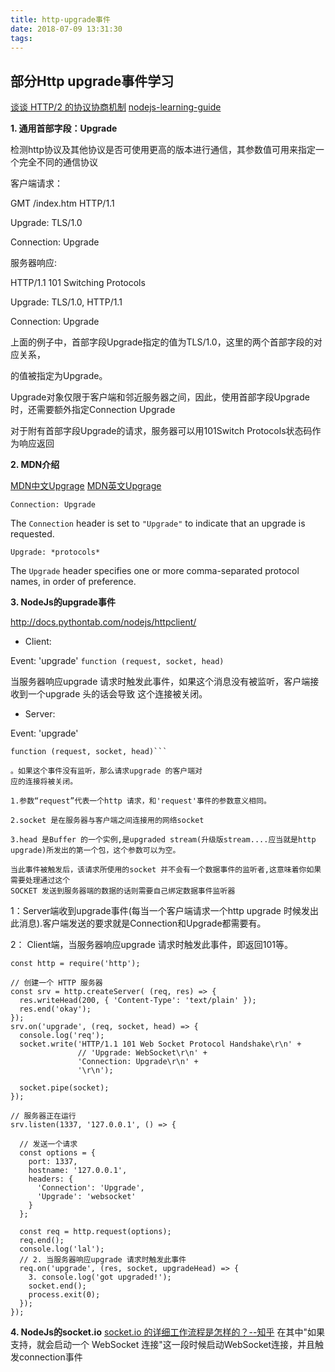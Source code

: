 ```yaml
---
title: http-upgrade事件
date: 2018-07-09 13:31:30
tags:
---
```


## 部分Http upgrade事件学习

[谈谈 HTTP/2 的协议协商机制](https://imququ.com/post/protocol-negotiation-in-http2.html)
[nodejs-learning-guide](https://github.com/chyingp/nodejs-learning-guide/blob/master/%E6%A8%A1%E5%9D%97/http.client.md)

**1. 通用首部字段：Upgrade**

检测http协议及其他协议是否可使用更高的版本进行通信，其参数值可用来指定一个完全不同的通信协议

客户端请求：

GMT /index.htm HTTP/1.1

Upgrade: TLS/1.0

Connection: Upgrade

服务器响应:

HTTP/1.1 101 Switching Protocols

Upgrade: TLS/1.0, HTTP/1.1

Connection: Upgrade

上面的例子中，首部字段Upgrade指定的值为TLS/1.0，这里的两个首部字段的对应关系，

的值被指定为Upgrade。

Upgrade对象仅限于客户端和邻近服务器之间，因此，使用首部字段Upgrade时，还需要额外指定Connection Upgrade

对于附有首部字段Upgrade的请求，服务器可以用101Switch Protocols状态码作为响应返回



**2. MDN介绍**

[MDN中文Upgrage](https://developer.mozilla.org/zh-CN/docs/Web/HTTP/Protocol_upgrade_mechanism)
[MDN英文Upgrage](https://developer.mozilla.org/en-US/docs/Web/HTTP/Protocol_upgrade_mechanism)

`Connection: Upgrade`

The `Connection` header is set to `"Upgrade"` to indicate that an upgrade is requested.

`Upgrade: *protocols*`

The `Upgrade` header specifies one or more comma-separated protocol names, in order of preference.



**3. NodeJs的upgrade事件**

http://docs.pythontab.com/nodejs/httpclient/

* Client: 

Event: 'upgrade'
 `function (request, socket, head)`

当服务器响应upgrade 请求时触发此事件，如果这个消息没有被监听，客户端接收到一个upgrade 头的话会导致 这个连接被关闭。



* Server:

Event: 'upgrade'

```
function (request, socket, head)```

。如果这个事件没有监听，那么请求upgrade 的客户端对
应的连接将被关闭。

1.参数“request”代表一个http 请求，和'request'事件的参数意义相同。

2.socket 是在服务器与客户端之间连接用的网络socket

3.head 是Buffer 的一个实例,是upgraded stream(升级版stream....应当就是http upgrade)所发出的第一个包，这个参数可以为空。

当此事件被触发后，该请求所使用的socket 并不会有一个数据事件的监听者,这意味着你如果需要处理通过这个
SOCKET 发送到服务器端的数据的话则需要自己绑定数据事件监听器
```



1：Server端收到upgrade事件(每当一个客户端请求一个http upgrade 时候发出此消息).客户端发送的要求就是Connection和Upgrade都需要有。



2： Client端，当服务器响应upgrade 请求时触发此事件，即返回101等。


```
const http = require('http');

// 创建一个 HTTP 服务器
const srv = http.createServer( (req, res) => {
  res.writeHead(200, { 'Content-Type': 'text/plain' });
  res.end('okay');
});
srv.on('upgrade', (req, socket, head) => {
  console.log('req');
  socket.write('HTTP/1.1 101 Web Socket Protocol Handshake\r\n' +
               // 'Upgrade: WebSocket\r\n' +
               'Connection: Upgrade\r\n' +
               '\r\n');

  socket.pipe(socket);
});

// 服务器正在运行
srv.listen(1337, '127.0.0.1', () => {

  // 发送一个请求
  const options = {
    port: 1337,
    hostname: '127.0.0.1',
    headers: {
      'Connection': 'Upgrade',
      'Upgrade': 'websocket'
    }
  };

  const req = http.request(options);
  req.end();
  console.log('lal');
  // 2. 当服务器响应upgrade 请求时触发此事件
  req.on('upgrade', (res, socket, upgradeHead) => {
    3. console.log('got upgraded!');
    socket.end();
    process.exit(0);
  });
});
```



**4. NodeJs的socket.io**
[socket.io 的详细工作流程是怎样的？--知乎](https://www.zhihu.com/question/31965911/answer/156849718)
在其中"如果支持，就会启动一个 WebSocket 连接"这一段时候启动WebSocket连接，并且触发connection事件

